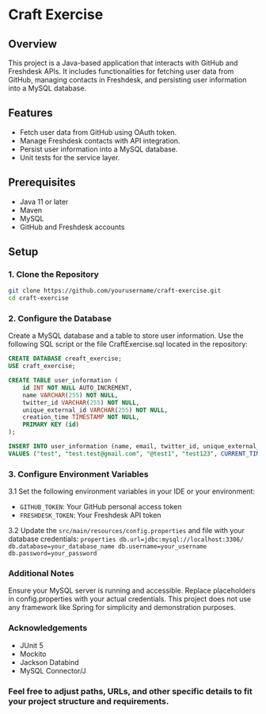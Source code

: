 # Craft Exercise

## Overview

This project is a Java-based application that interacts with GitHub and Freshdesk APIs. It includes functionalities for fetching user data from GitHub, managing contacts in Freshdesk, and persisting user information into a MySQL database.

## Features

- Fetch user data from GitHub using OAuth token.
- Manage Freshdesk contacts with API integration.
- Persist user information into a MySQL database.
- Unit tests for the service layer.

## Prerequisites

- Java 11 or later
- Maven
- MySQL
- GitHub and Freshdesk accounts

## Setup

### 1. Clone the Repository

```sh
git clone https://github.com/yourusername/craft-exercise.git
cd craft-exercise
```

### 2. Configure the Database
Create a MySQL database and a table to store user information. Use the following SQL script or the file CraftExercise.sql located in the repository:

```sql
CREATE DATABASE creaft_exercise;
USE craft_exercise; 

CREATE TABLE user_information (
	id INT NOT NULL AUTO_INCREMENT,
    name VARCHAR(255) NOT NULL,
    twitter_id VARCHAR(255) NOT NULL,
    unique_external_id VARCHAR(255) NOT NULL,
    creation_time TIMESTAMP NOT NULL,
    PRIMARY KEY (id)
);

INSERT INTO user_information (name, email, twitter_id, unique_external_id, creation_time)
VALUES ("test", "test.test@gmail.com", "@test1", "test123", CURRENT_TIMESTAMP);
```

### 3. Configure Environment Variables

3.1 Set the following environment variables in your IDE or your environment:
- `GITHUB_TOKEN`: Your GitHub personal access token
- `FRESHDESK_TOKEN`: Your Freshdesk API token

3.2 Update the `src/main/resources/config.properties` and file with your database credentials:
    ```properties
    db.url=jdbc:mysql://localhost:3306/
    db.database=your_database_name
    db.username=your_username
    db.password=your_password
    ```
### Additional Notes
Ensure your MySQL server is running and accessible.
Replace placeholders in config.properties with your actual credentials.
This project does not use any framework like Spring for simplicity and demonstration purposes.

### Acknowledgements
* JUnit 5
* Mockito
* Jackson Databind
* MySQL Connector/J

### Feel free to adjust paths, URLs, and other specific details to fit your project structure and requirements.

